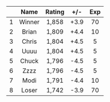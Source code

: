 | |Name|Rating|+/-|Exp|
|-|:--:|:----:|:-:|:-:|
|1|Winner|1,858|+3.9|70|
|2|Brian|1,809|+4.4|10|
|3|Chris|1,804|+4.5|5|
|4|Uuuu|1,804|+4.5|5|
|5|Chuck|1,796|-4.5|5|
|6|Zzzz|1,796|-4.5|5|
|7|Modi|1,791|-4.4|10|
|8|Loser|1,742|-3.9|70|
